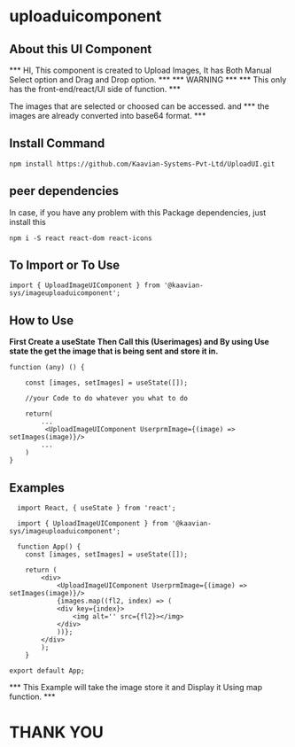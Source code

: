 # uploaduicomponent

## About this UI Component

*** HI, This component is created to Upload Images, It has Both Manual Select option and Drag and Drop option. ***
*** WARNING ***
*** This only has the front-end/react/UI side of function. ***

The images that are selected or choosed can be accessed. and *** the images are already converted into base64 format. ***

## Install Command

``` npm install https://github.com/Kaavian-Systems-Pvt-Ltd/UploadUI.git ```

## peer dependencies

In case, if you have any problem with this Package dependencies, just install this

``` npm i -S react react-dom react-icons ```

## To Import or To Use

```import { UploadImageUIComponent } from '@kaavian-sys/imageuploaduicomponent';```

## How to Use

**First Create a useState**
**Then Call this (Userimages) and By using Use state the get the image that is being sent and store it in.**

```
function (any) () {

    const [images, setImages] = useState([]);

    //your Code to do whatever you what to do

    return(
        ...
         <UploadImageUIComponent UserprmImage={(image) => setImages(image)}/> 
        ...
    )
}

```

## Examples 

```
  import React, { useState } from 'react';

  import { UploadImageUIComponent } from '@kaavian-sys/imageuploaduicomponent';

  function App() {
    const [images, setImages] = useState([]);

    return (
        <div>
            <UploadImageUIComponent UserprmImage={(image) => setImages(image)}/>
            {images.map((fl2, index) => (
            <div key={index}>
                <img alt='' src={fl2}></img>
            </div>
            ))};
        </div>
        );
    }

export default App;
```

*** This Example will take the image store it and Display it Using map function. ***



#                                                         THANK YOU




